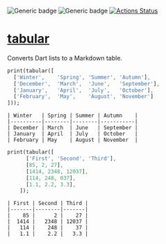 ![Generic badge](https://img.shields.io/badge/status-draft-red.svg)
![Generic badge](https://img.shields.io/badge/tested_on-VM_|_JS-blue.svg)
[![Actions Status](https://github.com/rtmigo/tabular/workflows/unittest/badge.svg?branch=master)](https://github.com/rtmigo/tabular/actions)

# [tabular](https://github.com/rtmigo/tabular)

Converts Dart lists to a Markdown table.

``` dart
print(tabular([
  ['Winter',    'Spring', 'Summer', 'Autumn'],
  ['December',  'March',  'June',   'September'],
  ['January',   'April',  'July',   'October'],
  ['February',  'May',    'August', 'November']
]));
```
``` text
| Winter   | Spring | Summer | Autumn    |
|----------|--------|--------|-----------|
| December | March  | June   | September |
| January  | April  | July   | October   |
| February | May    | August | November  |
```

``` dart
print(tabular([
      ['First', 'Second', 'Third'],
      [85, 2, 27],
      [1414, 2348, 12037],
      [114, 248, 037],
      [1.1, 2.2, 3.3],
    ]);
```

``` text
| First | Second | Third |
|-------|--------|-------|
|    85 |      2 |    27 |
|  1414 |   2348 | 12037 |
|   114 |    248 |    37 |
|   1.1 |    2.2 |   3.3 |
```